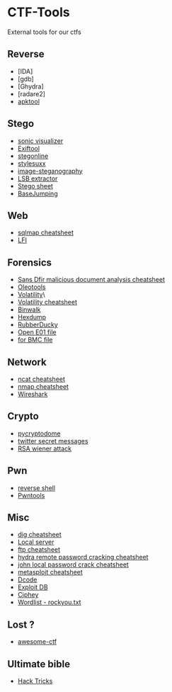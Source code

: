 # CTF-Tools
External tools for our ctfs

## Reverse
  * [IDA]
  * [gdb]
  * [Ghydra]
  * [radare2]
  * [apktool](https://ibotpeaches.github.io/Apktool/)

## Stego
  * [sonic visualizer](https://www.sonicvisualiser.org/)
  * [Exiftool](https://github.com/exiftool/exiftool)
  * [stegonline](https://stegonline.georgeom.net/upload)
  * [stylesuxx](https://stylesuxx.github.io/steganography/)
  * [image-steganography](https://incoherency.co.uk/image-steganography/)
  * [LSB extractor](https://github.com/RobinDavid/LSB-Steganography)
  * [Stego sheet](https://0xrick.github.io/lists/stego/)
  * [BaseJumping](https://github.com/TeamNameBE/CTF-Tools/blob/main/stegoTool/decodeBase.py)

## Web
  * [sqlmap cheatsheet](https://github.com/andrewjkerr/security-cheatsheets/blob/master/sqlmap)
  * [LFI](https://ruuand.github.io/Local_File_Include/)

## Forensics
  * [Sans Dfir malicious document analysis cheatsheet](https://digital-forensics.sans.org/media/analyzing-malicious-document-files.pdf)
  * [Oleotools](https://github.com/decalage2/oletools/wiki)
  * [Volatility](https://github.com/volatilityfoundation/volatility)\
  * [Volatility cheatsheet](https://book.hacktricks.xyz/forensics/volatility-examples)
  * [Binwalk]()
  * [Hexdump]()
  * [RubberDucky](https://ducktoolkit.com/decode)
  * [Open E01 file](https://www.andreafortuna.org/2018/04/11/how-to-mount-an-ewf-image-file-e01-on-linux/)
  * [for BMC file](https://github.com/ANSSI-FR/bmc-tools)

## Network
  * [ncat cheatsheet](https://github.com/andrewjkerr/security-cheatsheets/blob/master/ncat)
  * [nmap cheatsheet](https://github.com/andrewjkerr/security-cheatsheets/blob/master/nmap)
  * [Wireshark]()

## Crypto
  * [pycryptodome](https://pycryptodome.readthedocs.io/en/latest/src/util/util.html)
  * [twitter secret messages](https://twsteg.devsec.fr/)
  * [RSA wiener attack](https://github.com/pablocelayes/rsa-wiener-attack)

## Pwn
  * [reverse shell](https://github.com/andrewjkerr/security-cheatsheets/blob/master/reverse_shell)
  * [Pwntools](https://github.com/Gallopsled/pwntools/)

## Misc
  * [dig cheatsheet](https://github.com/andrewjkerr/security-cheatsheets/blob/master/dig)
  * [Local server](https://github.com/andrewjkerr/security-cheatsheets/blob/master/create_local_server)
  * [ftp cheatsheet](https://github.com/andrewjkerr/security-cheatsheets/blob/master/ftp)
  * [hydra remote password cracking cheatsheet](https://github.com/andrewjkerr/security-cheatsheets/blob/master/hydra)
  * [john local password crack cheatsheet](https://github.com/andrewjkerr/security-cheatsheets/blob/master/john)
  * [metasploit cheatsheet](https://github.com/andrewjkerr/security-cheatsheets/blob/master/metasploit)
  * [Dcode](https://www.dcode.fr/en)
  * [Exploit DB](https://www.exploit-db.com/)
  * [Ciphey](https://github.com/Ciphey/Ciphey)
  * [Wordlist - rockyou.txt]()

## Lost ?
  * [awesome-ctf](https://github.com/apsdehal/awesome-ctf)

## Ultimate bible
  * [Hack Tricks](https://book.hacktricks.xyz/)
